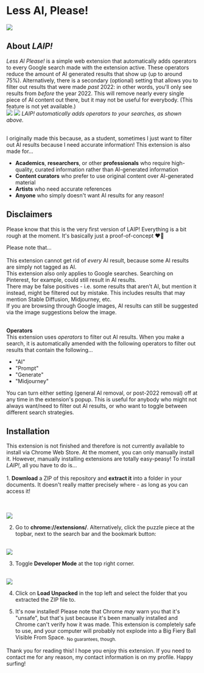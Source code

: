 <h1>Less AI, Please!</h1>

<img src="https://i.imgur.com/letnmps.png" />

<h2>About <i>LAIP!</i></h2>
<i>Less AI Please!</i> is a simple web extension that automatically adds operators to every Google search made with the extension active. These operators reduce the amount of AI generated results that show up (up to around 75%). Alternatively, there is a secondary (optional) setting that allows you to filter out results that were made <i>past</i> 2022: in other words, you'll only see results from <i>before</i> the year 2022. This will remove nearly every single piece of AI content out there, but it may not be useful for everybody. (This feature is not yet available.)<br>

<img src="https://i.imgur.com/YIzpFPn.png" />
<img src="https://i.imgur.com/Jd8UNTb.png" />
<i>LAIP! automatically adds operators to your searches, as shown above.</i>
<br><br>

I originally made this because, as a student, sometimes I just want to filter out AI results because I need accurate information! 
This extension is also made for...
- <b>Academics</b>, <b>researchers</b>, or other <b>professionals</b> who require high-quality, curated information rather than AI-generated information
- <b>Content curators</b> who prefer to use original content over AI-generated material
- <b>Artists</b> who need accurate references
- <b>Anyone</b> who simply doesn't want AI results for any reason! 

<h2>Disclaimers</h2>
Please know that this is the very first version of LAIP! Everything is a bit rough at the moment. It's basically just a proof-of-concept ❤️🙏

Please note that... <br><br>
This extension cannot get rid of <i>every</i> AI result, because some AI results are simply not tagged as AI. <br>
This extension also only applies to Google searches. Searching on Pinterest, for example, could still result in AI results. <br>
There may be false positives - i.e. some results that aren't AI, but mention it instead, might be filtered out by mistake. This includes results that may mention Stable Diffusion, Midjourney, etc. <br>
If you are browsing through Google images, AI results can still be suggested via the image suggestions below the image.  <br>

<br><b>Operators</b><br>
This extension uses <i>operators</i> to filter out AI results. When you make a search, it is automatically amended with the following operators to filter out results that contain the following... 
- "AI"
- "Prompt"
- "Generate"
- "Midjourney"

You can turn either setting (general AI removal, or post-2022 removal) off at any time in the extension's popup. This is useful for anybody who might not always want/need to filter out AI results, or who want to toggle between different search strategies. 

<h2>Installation</h2>
This extension is not finished and therefore is not currently available to install via Chrome Web Store. At the moment, you can only manually install it. However, manually installing extensions are totally easy-peasy! To install <i>LAIP!</i>, all you have to do is... <br><br>
1. <b>Download</b> a ZIP of this repository and <b>extract it</b> into a folder in your documents. It doesn't really matter precisely where - as long as you can access it! 

<br><br>
<img src="https://i.imgur.com/SK7baKs.png" />
<br>

2. Go to <b>chrome://extensions/</b>. Alternatively, click the puzzle piece at the topbar, next to the search bar and the bookmark button: 
<br>
<img src="https://i.imgur.com/MUptt55.png"/>
<br>

3. Toggle **Developer Mode** at the top right corner.

<br>
<img src="https://i.imgur.com/o7cM4PS.png"/>
<br>

4. Click on <b>Load Unpacked</b> in the top left and select the folder that you extracted the ZIP file to.

5. It's now installed! Please note that Chrome <i>may</i> warn you that it's "unsafe", but that's just because it's been manually installed and Chrome can't verify how it was made. This extension is completely safe to use, and your computer will probably not explode into a Big Fiery Ball Visible From Space. <sub>No guarantees, though.</sub>

Thank you for reading this! I hope you enjoy this extension. If you need to contact me for any reason, my contact information is on my profile. Happy surfing! 

